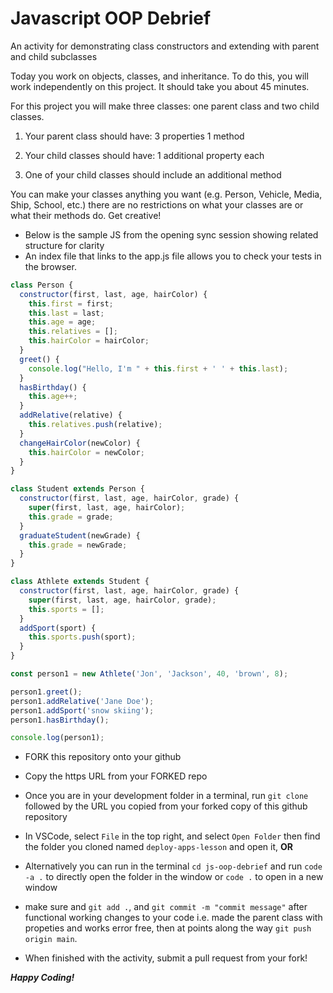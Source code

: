 # Javascript OOP Debrief

An activity for demonstrating class constructors and extending with parent and child subclasses

Today you work on objects, classes, and inheritance.  To do this, you will work independently on this project.  It should take you about 45 minutes.

For this project you will make three classes: one parent class and two child classes.

1. Your parent class should have:
    3 properties
    1 method

2. Your child classes should have:
    1 additional property each

3. One of your child classes should include an additional method

You can make your classes anything you want (e.g. Person, Vehicle, Media, Ship, School, etc.) there are no restrictions on what your classes are or what their methods do.  Get creative!

- Below is the sample JS from the opening sync session showing related structure for clarity
- An index file that links to the app.js file allows you to check your tests in the browser.

```javascript
class Person {
  constructor(first, last, age, hairColor) {
    this.first = first;
    this.last = last;
    this.age = age;
    this.relatives = [];
    this.hairColor = hairColor;
  }
  greet() {
    console.log("Hello, I'm " + this.first + ' ' + this.last);
  }
  hasBirthday() {
    this.age++;
  }
  addRelative(relative) {
    this.relatives.push(relative);
  }
  changeHairColor(newColor) {
    this.hairColor = newColor;
  }
}

class Student extends Person {
  constructor(first, last, age, hairColor, grade) {
    super(first, last, age, hairColor);
    this.grade = grade;
  }
  graduateStudent(newGrade) {
    this.grade = newGrade;
  }
}

class Athlete extends Student {
  constructor(first, last, age, hairColor, grade) {
    super(first, last, age, hairColor, grade);
    this.sports = [];
  }
  addSport(sport) {
    this.sports.push(sport);
  }
}

const person1 = new Athlete('Jon', 'Jackson', 40, 'brown', 8);

person1.greet();
person1.addRelative('Jane Doe');
person1.addSport('snow skiing');
person1.hasBirthday();

console.log(person1);
```

- FORK this repository onto your github

- Copy the https URL from your FORKED repo

- Once you are in your development folder in a terminal, run `git clone` followed by the URL you copied from your forked copy of this github repository

- In VSCode, select `File` in the top right, and select `Open Folder` then find the folder you cloned named `deploy-apps-lesson` and open it, **OR**

- Alternatively you can run in the terminal `cd js-oop-debrief` and run `code -a .` to directly open the folder in the window or `code .` to open in a new window

- make sure and `git add .`, and `git commit -m "commit message"` after functional working changes to your code i.e. made the parent class with propeties and works error free, then at points along the way `git push origin main`.
  
- When finished with the activity, submit a pull request from your fork!

***Happy Coding!***
